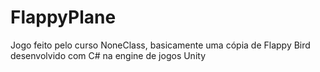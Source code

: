 # FlappyPlane
 Jogo feito pelo curso NoneClass, basicamente uma cópia de Flappy Bird desenvolvido com C# na engine de jogos Unity

